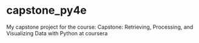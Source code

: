 # capstone_py4e
My capstone project for the course:  Capstone: Retrieving, Processing, and Visualizing Data with Python at coursera
